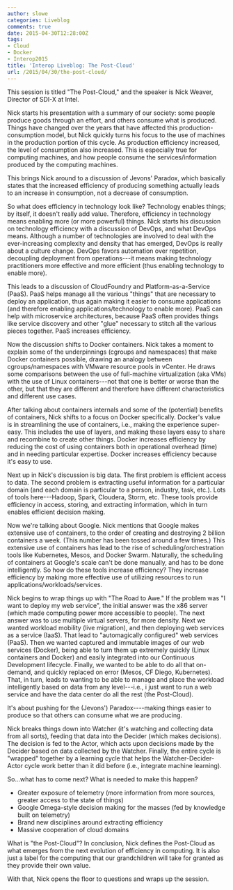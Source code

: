 ```yaml
---
author: slowe
categories: Liveblog
comments: true
date: 2015-04-30T12:28:00Z
tags:
- Cloud
- Docker
- Interop2015
title: 'Interop Liveblog: The Post-Cloud'
url: /2015/04/30/the-post-cloud/
---
```


This session is titled "The Post-Cloud," and the speaker is Nick Weaver, Director of SDI-X at Intel.

Nick starts his presentation with a summary of our society: some people produce goods through an effort, and others consume what is produced. Things have changed over the years that have affected this production-consumption model, but Nick quickly turns his focus to the use of machines in the production portion of this cycle. As production efficiency increased, the level of consumption also increased. This is especially true for computing machines, and how people consume the services/information produced by the computing machines.

This brings Nick around to a discussion of Jevons' Paradox, which basically states that the increased efficiency of producing something actually leads to an increase in consumption, not a decrease of consumption.

So what does efficiency in technology look like? Technology enables things; by itself, it doesn't really add value. Therefore, efficiency in technology means enabling more (or more powerful) things. Nick starts his discussion on technology efficiency with a discussion of DevOps, and what DevOps means. Although a number of technologies are involved to deal with the ever-increasing complexity and density that has emerged, DevOps is really about a culture change. DevOps favors automation over repetition, decoupling deployment from operations---it means making technology practitioners more effective and more efficient (thus enabling technology to enable more).

This leads to a discussion of CloudFoundry and Platform-as-a-Service (PaaS). PaaS helps manage all the various "things" that are necessary to deploy an application, thus again making it easier to consume applications (and therefore enabling applications/technology to enable more). PaaS can help with microservice architectures, because PaaS often provides things like service discovery and other "glue" necessary to stitch all the various pieces together. PaaS increases efficiency.

Now the discussion shifts to Docker containers. Nick takes a moment to explain some of the underpinnings (cgroups and namespaces) that make Docker containers possible, drawing an analogy between cgroups/namespaces with VMware resource pools in vCenter. He draws some comparisons between the use of full-machine virtualization (aka VMs) with the use of Linux containers---not that one is better or worse than the other, but that they are different and therefore have different characteristics and different use cases.

After talking about containers internals and some of the (potential) benefits of containers, Nick shifts to a focus on Docker specifically. Docker's value is in streamlining the use of containers, i.e., making the experience super-easy. This includes the use of layers, and making these layers easy to share and recombine to create other things. Docker increases efficiency by reducing the cost of using containers both in operational overhead (time) and in needing particular expertise. Docker increases efficiency because it's easy to use.

Next up in Nick's discussion is big data. The first problem is efficient access to data. The second problem is extracting useful information for a particular domain (and each domain is particular to a person, industry, task, etc.). Lots of tools here---Hadoop, Spark, Cloudera, Storm, etc. These tools provide efficiency in access, storing, and extracting information, which in turn enables efficient decision making.

Now we're talking about Google. Nick mentions that Google makes extensive use of containers, to the order of creating and destroying 2 billion containers a week. (This number has been tossed around a few times.) This extensive use of containers has lead to the rise of scheduling/orchestration tools like Kubernetes, Mesos, and Docker Swarm. Naturally, the scheduling of containers at Google's scale can't be done manually, and has to be done intelligently. So how do these tools increase efficiency? They increase efficiency by making more effective use of utilizing resources to run applications/workloads/services.

Nick begins to wrap things up with "The Road to Awe." If the problem was "I want to deploy my web service", the initial answer was the x86 server (which made computing power more accessible to people). The next answer was to use multiple virtual servers, for more density. Next we wanted workload mobility (live migration), and then deploying web services as a service (IaaS). That lead to "automagically configured" web services (PaaS). Then we wanted captured and immutable images of our web services (Docker), being able to turn them up extremely quickly (Linux containers and Docker) and easily integrated into our Continuous Development lifecycle. Finally, we wanted to be able to do all that on-demand, and quickly replaced on error (Mesos, CF Diego, Kubernetes). That, in turn, leads to wanting to be able to manage and place the workload intelligently based on data from any level---i.e., i just want to run a web service and have the data center do all the rest (the Post-Cloud).

It's about pushing for the (Jevons') Paradox----making things easier to produce so that others can consume what we are producing.

Nick breaks things down into Watcher (it's watching and collecting data from all sorts), feeding that data into the Decider (which makes decisions). The decision is fed to the Actor, which acts upon decisions made by the Decider based on data collected by the Watcher. Finally, the entire cycle is "wrapped" together by a learning cycle that helps the Watcher-Decider-Actor cycle work better than it did before (i.e., integrate machine learning).

So...what has to come next? What is needed to make this happen?

* Greater exposure of telemetry (more information from more sources, greater access to the state of things)
* Google Omega-style decision making for the masses (fed by knowledge built on telemetry)
* Brand new disciplines around extracting efficiency
* Massive cooperation of cloud domains

What is "the Post-Cloud"? In conclusion, Nick defines the Post-Cloud as what emerges from the next evolution of efficiency in computing. It is also just a label for the computing that our grandchildren will take for granted as they provide their own value.

With that, Nick opens the floor to questions and wraps up the session.
